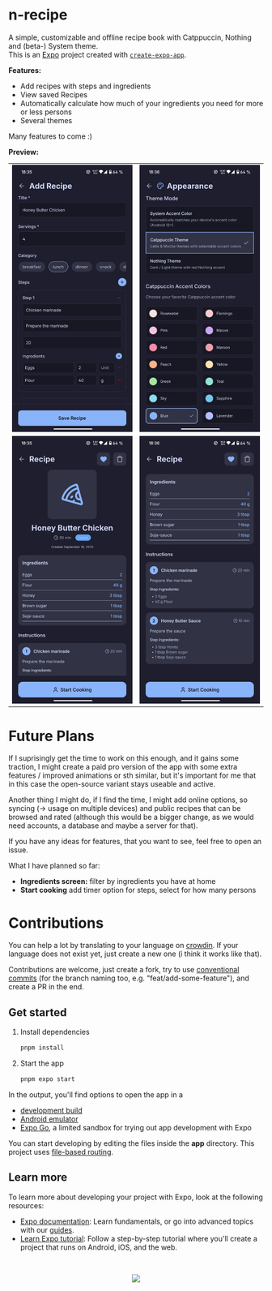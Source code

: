 # n-recipe

A simple, customizable and offline recipe book with Catppuccin, Nothing and (beta-) System theme.  
This is an [Expo](https://expo.dev) project created with [`create-expo-app`](https://www.npmjs.com/package/create-expo-app).

**Features:**

- Add recipes with steps and ingredients
- View saved Recipes
- Automatically calculate how much of your ingredients you need for more or less persons
- Several themes

Many features to come :)

**Preview:**

<table>
  <tr>
    <td><img src="./assets/preview/add-recipe.jpeg" width="240" /></td>
    <td><img src="./assets/preview/settings.jpeg" width="240" /></td>
  </tr>
  <tr>
    <td><img src="./assets/preview/recipe-view.jpeg" width="240" /></td>
    <td><img src="./assets/preview/recipe-instructions.jpeg" width="240" /></td>
  </tr>
</table>

# Future Plans

If I suprisingly get the time to work on this enough, and it gains some traction,
I might create a paid pro version of the app with some extra features / improved animations or sth similar,
but it's important for me that in this case the open-source variant stays useable and active.

Another thing I might do, if I find the time, I might add online options, so syncing (-> usage on multiple devices) and public recipes that
can be browsed and rated (although this would be a bigger change, as we would need accounts, a database and maybe a server for that).

If you have any ideas for features, that you want to see, feel free to open an issue.

What I have planned so far:

- **Ingredients screen:** filter by ingredients you have at home
- **Start cooking** add timer option for steps, select for how many persons

# Contributions

You can help a lot by translating to your language on [crowdin](https://crowdin.com/project/n-recipe).
If your language does not exist yet, just create a new one (i think it works like that).

Contributions are welcome, just create a fork, try to use [conventional commits](https://www.conventionalcommits.org/)
(for the branch naming too, e.g. "feat/add-some-feature"), and create a PR in the end.

## Get started

1. Install dependencies

   ```bash
   pnpm install
   ```

2. Start the app

   ```bash
   pnpm expo start
   ```

In the output, you'll find options to open the app in a

- [development build](https://docs.expo.dev/develop/development-builds/introduction/)
- [Android emulator](https://docs.expo.dev/workflow/android-studio-emulator/)
- [Expo Go](https://expo.dev/go), a limited sandbox for trying out app development with Expo

You can start developing by editing the files inside the **app** directory. This project uses [file-based routing](https://docs.expo.dev/router/introduction).

## Learn more

To learn more about developing your project with Expo, look at the following resources:

- [Expo documentation](https://docs.expo.dev/): Learn fundamentals, or go into advanced topics with our [guides](https://docs.expo.dev/guides).
- [Learn Expo tutorial](https://docs.expo.dev/tutorial/introduction/): Follow a step-by-step tutorial where you'll create a project that runs on Android, iOS, and the web.

<br />

<p align="center">
 <a href="https://github.com/a3chron/n-recipe/blob/main/LICENSE"><img src="https://img.shields.io/github/license/a3chron/n-recipe?colorA=363a4f&colorB=eba0ac&style=for-the-badge"></a>
</p>
